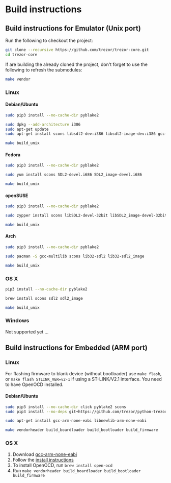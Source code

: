 # Build instructions

## Build instructions for Emulator (Unix port)

Run the following to checkout the project:

```sh
git clone --recursive https://github.com/trezor/trezor-core.git
cd trezor-core
```

If are building the already cloned the project, don't forget to use the following to refresh the submodules:

```sh
make vendor
```

### Linux

#### Debian/Ubuntu

```sh
sudo pip3 install --no-cache-dir pyblake2

sudo dpkg --add-architecture i386
sudo apt-get update
sudo apt-get install scons libsdl2-dev:i386 libsdl2-image-dev:i386 gcc-multilib

make build_unix
```

#### Fedora

```sh
sudo pip3 install --no-cache-dir pyblake2

sudo yum install scons SDL2-devel.i686 SDL2_image-devel.i686

make build_unix
```

#### openSUSE

```sh
sudo pip3 install --no-cache-dir pyblake2

sudo zypper install scons libSDL2-devel-32bit libSDL2_image-devel-32bit

make build_unix
```

#### Arch

```sh
sudo pip3 install --no-cache-dir pyblake2

sudo pacman -S gcc-multilib scons lib32-sdl2 lib32-sdl2_image

make build_unix
```

### OS X

```sh
pip3 install --no-cache-dir pyblake2

brew install scons sdl2 sdl2_image

make build_unix
```

### Windows

Not supported yet ...

## Build instructions for Embedded (ARM port)

### Linux

For flashing firmware to blank device (without bootloader) use `make flash`,
or `make flash STLINK_VER=v2-1` if using a ST-LINK/V2.1 interface.
You need to have OpenOCD installed.

#### Debian/Ubuntu

```sh
sudo pip3 install --no-cache-dir click pyblake2 scons
sudo pip3 install --no-deps git+https://github.com/trezor/python-trezor.git@master

sudo apt-get install gcc-arm-none-eabi libnewlib-arm-none-eabi

make vendorheader build_boardloader build_bootloader build_firmware
```

### OS X

1. Download [gcc-arm-none-eabi](https://launchpad.net/gcc-arm-embedded/5.0/5-2016-q3-update/)
2. Follow the [install instructions](https://launchpadlibrarian.net/287100883/readme.txt)
3. To install OpenOCD, run `brew install open-ocd`
4. Run `make vendorheader build_boardloader build_bootloader build_firmware`

